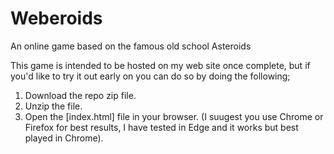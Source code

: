 # Weberoids
An online game based on the famous old school Asteroids

This game is intended to be hosted on my web site once complete, but if you'd like to try it out early on you can do so by doing the following;

1. Download the repo zip file.
2. Unzip the file.
3. Open the [index.html] file in your browser.  (I suugest you use Chrome or Firefox for best results, I have tested in Edge and it works but best played in Chrome).

